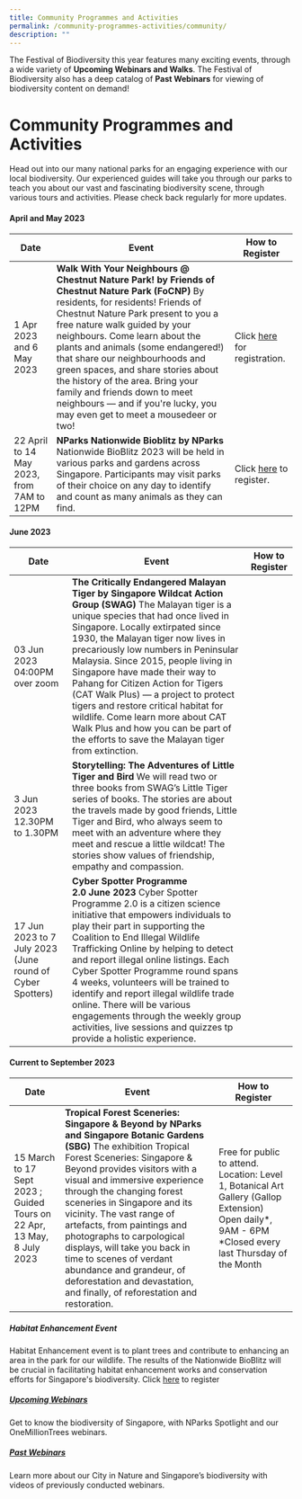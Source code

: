 ```yaml
---
title: Community Programmes and Activities
permalink: /community-programmes-activities/community/
description: ""
---
```

The Festival of Biodiversity this year features many exciting events, through a wide variety of **Upcoming Webinars and Walks**. The Festival of Biodiversity also has a deep catalog of **Past Webinars** for viewing of biodiversity content on demand!

# **Community Programmes and Activities**
Head out into our many national parks for an engaging experience with our local biodiversity. Our experienced guides will take you through our parks to teach you about our vast and fascinating biodiversity scene, through various tours and activities. Please check back regularly for more updates.


#### April and May 2023


| Date | Event | How to Register |
| -------- | -------- | -------- |
|  1 Apr 2023 and 6 May 2023 | **Walk With Your Neighbours @ Chestnut Nature Park! by Friends of Chestnut Nature Park (FoCNP)**  By residents, for residents! Friends of Chestnut Nature Park present to you a free nature walk guided by your neighbours. Come learn about the plants and animals (some endangered!) that share our neighbourhoods and green spaces, and share stories about the history of the area. Bring your family and friends down to meet neighbours — and if you're lucky, you may even get to meet a mousedeer or two! | Click [here](https://www.eventbrite.sg/o/friends-of-chestnut-nature-park-20094180493) for registration. |
|  22 April to 14 May 2023, from 7AM to 12PM | **NParks Nationwide Bioblitz by NParks**  Nationwide BioBlitz 2023 will be held in various parks and gardens across Singapore. Participants may visit parks of their choice on any day to identify and count as many animals as they can find.| Click [here](https://form.gov.sg/63f48b142146c40012906d58) to register.|
#### June 2023


| Date | Event | How to Register |
| -------- | -------- | -------- |
| 03 Jun 2023 04:00PM over zoom| **The Critically Endangered Malayan Tiger by Singapore Wildcat Action Group (SWAG)** The Malayan tiger is a unique species that had once lived in Singapore. Locally extirpated since 1930, the Malayan tiger now lives in precariously low numbers in Peninsular Malaysia. Since 2015, people living in Singapore have made their way to Pahang for Citizen Action for Tigers (CAT Walk Plus) — a project to protect tigers and restore critical habitat for wildlife. Come learn more about CAT Walk Plus and how you can be part of the efforts to save the Malayan tiger from extinction.| |
| 3 Jun 2023 12.30PM to 1.30PM   | **Storytelling: The Adventures of Little Tiger and Bird** We will read two or three books from SWAG’s Little Tiger series of books. The stories are about the travels made by good friends, Little Tiger and Bird, who always seem to meet with an adventure where they meet and rescue a little wildcat! The stories show values of friendship, empathy and compassion. |    |
| 17 Jun 2023 to 7 July 2023 (June round of Cyber Spotters)   | **Cyber Spotter Programme 2.0 June 2023** Cyber Spotter Programme 2.0 is a citizen science initiative that empowers individuals to play their part in supporting the Coalition to End Illegal Wildlife Trafficking Online by helping to detect and report illegal online listings. Each Cyber Spotter Programme round spans 4 weeks, volunteers will be trained to identify and report illegal wildlife trade online. There will be various engagements through the weekly group activities, live sessions and quizzes tp provide a holistic experience. |    

#### Current to September 2023


| Date | Event | How to Register |
| -------- | -------- | -------- |
| 15 March to 17 Sept 2023 ; Guided Tours on 22 Apr, 13 May, 8 July 2023| **Tropical Forest Sceneries: Singapore & Beyond by NParks and Singapore Botanic Gardens (SBG)** The exhibition Tropical Forest Sceneries: Singapore & Beyond provides visitors with a visual and immersive experience through the changing forest sceneries in Singapore and its vicinity. The vast range of artefacts, from paintings and photographs to carpological displays, will take you back in time to scenes of verdant abundance and grandeur, of deforestation and devastation, and finally, of reforestation and restoration.| Free for public to attend. Location: Level 1, Botanical Art Gallery (Gallop Extension) Open daily\*, 9AM - 6PM \*Closed every last Thursday of the Month|

##### Habitat Enhancement Event
Habitat Enhancement event is to plant trees and contribute to enhancing an area in the park for our wildlife. The results of the Nationwide BioBlitz will be crucial in facilitating habitat enhancement works and conservation efforts for Singapore's biodiversity. Click [here](https://www.nparks.gov.sg/treessg/one-million-trees-movement/upcoming-activities) to register



##### [Upcoming Webinars](https://fob.nparks.gov.sg/festival-programmes/Online-events/upcoming-webinars)
Get to know the biodiversity of Singapore, with NParks Spotlight and our OneMillionTrees webinars.
##### [Past Webinars](https://fob.nparks.gov.sg/festival-programmes/Online-events/past-webinars)
Learn more about our City in Nature and Singapore’s biodiversity with videos of previously conducted webinars.